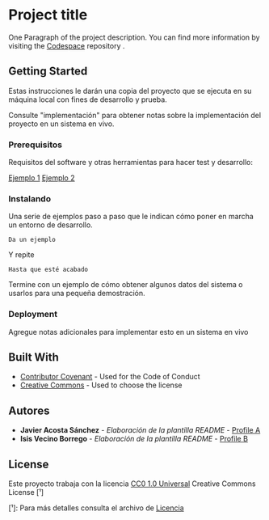 # Project title

One Paragraph of the project description. You can find more information by visiting the [Codespace](https://github.com/cod3spac3Academy) repository .

## Getting Started

Estas instrucciones le darán una copia del proyecto que se ejecuta en su máquina local con fines de desarrollo y prueba.

Consulte "implementación" para obtener notas sobre la implementación del proyecto en un sistema en vivo.

### Prerequisitos

Requisitos del software y otras herramientas para hacer test y desarrollo:

[Ejemplo 1](https://github.com/cod3spac3Academy)
[Ejemplo 2](https://github.com/cod3spac3Academy)

### Instalando

Una serie de ejemplos paso a paso que le indican cómo poner en marcha un entorno de desarrollo.

    Da un ejemplo

Y repite 

    Hasta que esté acabado

Termine con un ejemplo de cómo obtener algunos datos del sistema o usarlos para una pequeña demostración.

### Deployment

Agregue notas adicionales para implementar esto en un sistema en vivo

## Built With
- [Contributor Covenant](https://www.contributor-covenant.org/) - Used
for the Code of Conduct
- [Creative Commons](https://creativecommons.org/) -
Used to choose
the license

## Autores

- **Javier Acosta Sánchez** - *Elaboración de la plantilla README* - [Profile A](https://github.com/JamsaArth)
- **Isis Vecino Borrego** - *Elaboración de la plantilla README* - [Profile B](https://github.com/AstIsis)

## License
Este proyecto trabaja con la licencia [CC0 1.0
Universal](licencia.md) Creative Commons License [¹] 

 [¹]: Para más detalles consulta el archivo de [Licencia](Licencia.md)

